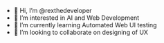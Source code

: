 - 👋 Hi, I’m @rexthedeveloper
- 👀 I’m interested in AI and Web Development
- 🌱 I’m currently learning Automated Web UI testing 
- 💞️ I’m looking to collaborate on designing of UX
<!---
rexthedeveloper/rexthedeveloper is a ✨ special ✨ repository because its `README.md` (this file) appears on your GitHub profile.
You can click the Preview link to take a look at your changes.
--->

